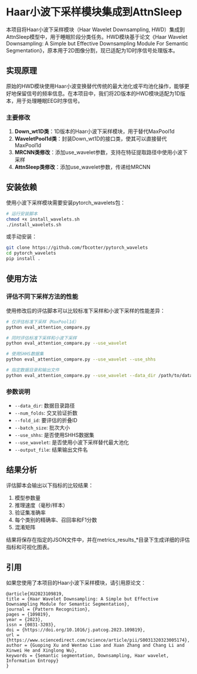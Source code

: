 # Haar小波下采样模块集成到AttnSleep

本项目将Haar小波下采样模块（Haar Wavelet Downsampling, HWD）集成到AttnSleep模型中，用于睡眠阶段分类任务。HWD模块基于论文《Haar Wavelet Downsampling: A Simple but Effective Downsampling Module For Semantic Segmentation》，原本用于2D图像分割，现已适配为1D时序信号处理版本。

## 实现原理

原始的HWD模块使用Haar小波变换替代传统的最大池化或平均池化操作，能够更好地保留信号的频率信息。在本项目中，我们将2D版本的HWD模块适配为1D版本，用于处理睡眠EEG时序信号。

### 主要修改

1. **Down_wt1D类**：1D版本的Haar小波下采样模块，用于替代MaxPool1d
2. **WaveletPool1d类**：封装Down_wt1D的接口类，使其可以直接替代MaxPool1d
3. **MRCNN类修改**：添加use_wavelet参数，支持在特征提取路径中使用小波下采样
4. **AttnSleep类修改**：添加use_wavelet参数，传递给MRCNN

## 安装依赖

使用小波下采样模块需要安装pytorch_wavelets包：

```bash
# 运行安装脚本
chmod +x install_wavelets.sh
./install_wavelets.sh
```

或手动安装：

```bash
git clone https://github.com/fbcotter/pytorch_wavelets
cd pytorch_wavelets
pip install .
```

## 使用方法

### 评估不同下采样方法的性能

使用修改后的评估脚本可以比较标准下采样和小波下采样的性能差异：

```bash
# 仅评估标准下采样（MaxPool1d）
python eval_attention_compare.py

# 同时评估标准下采样和小波下采样
python eval_attention_compare.py --use_wavelet

# 使用SHHS数据集
python eval_attention_compare.py --use_wavelet --use_shhs

# 指定数据目录和输出文件
python eval_attention_compare.py --use_wavelet --data_dir /path/to/data --output_file results.json
```

### 参数说明

- `--data_dir`: 数据目录路径
- `--num_folds`: 交叉验证折数
- `--fold_id`: 要评估的折叠ID
- `--batch_size`: 批次大小
- `--use_shhs`: 是否使用SHHS数据集
- `--use_wavelet`: 是否使用小波下采样替代最大池化
- `--output_file`: 结果输出文件名

## 结果分析

评估脚本会输出以下指标的比较结果：

1. 模型参数量
2. 推理速度（毫秒/样本）
3. 验证集准确率
4. 每个类别的精确率、召回率和F1分数
5. 混淆矩阵

结果将保存在指定的JSON文件中，并在metrics_results_*目录下生成详细的评估指标和可视化图表。

## 引用

如果您使用了本项目的Haar小波下采样模块，请引用原论文：

```
@article{XU2023109819,
title = {Haar Wavelet Downsampling: A Simple but Effective Downsampling Module for Semantic Segmentation},
journal = {Pattern Recognition},
pages = {109819},
year = {2023},
issn = {0031-3203},
doi = {https://doi.org/10.1016/j.patcog.2023.109819},
url = {https://www.sciencedirect.com/science/article/pii/S0031320323005174},
author = {Guoping Xu and Wentao Liao and Xuan Zhang and Chang Li and Xinwei He and Xinglong Wu},
keywords = {Semantic segmentation, Downsampling, Haar wavelet, Information Entropy}
}
```